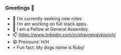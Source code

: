### Greetings 👋

<!--
**vaykoActual/vaykoActual** is a ✨ _special_ ✨ repository because its `README.md` (this file) appears on your GitHub profile.

Here are some ideas to get you started:
-->

- 🔭 I’m currently seeking new roles
- 🌱 I’m am working on full stack apps.
- 💬 I am a Fellow at General Assembly.
- 📫 https://www.linkedin.com/in/shaynevaykovich/
- 😄 Pronouns: H/H
- ⚡ Fun fact: My dogs name is Ruby!

